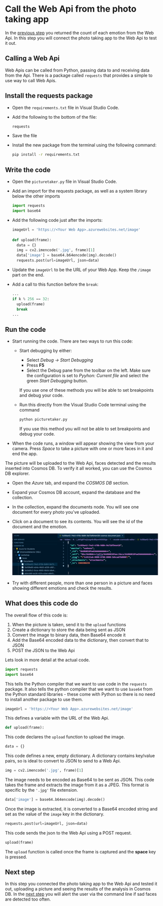 # Call the Web Api from the photo taking app

In the [previous step](./ReturnTheEmotionCount.md) you returned the count of each emotion from the Web Api. In this step you will connect the photo taking app to the Web Api to test it out.

## Calling a Web Api

Web Apis can be called from Python, passing data to and receiving data from the Api. There is a package called `requests` that provides a simple to use way to call Web Apis.

## Install the requests package

* Open the `requirements.txt` file in Visual Studio Code.

* Add the following to the bottom of the file:

  ```python
  requests
  ```

* Save the file

* Install the new package from the terminal using the following command:
  
  ```sh
  pip install -r requirements.txt
  ```

## Write the code

* Open the `picturetaker.py` file in Visual Studio Code.

* Add an import for the requests package, as well as a system library below the other imports
  
  ```python
  import requests
  import base64
  ```

* Add the following code just after the imports:
  
  ```python
  imageUrl = 'https://<Your Web App>.azurewebsites.net/image'

  def upload(frame):
    data = {}
    img = cv2.imencode('.jpg', frame)[1]
    data['image'] = base64.b64encode(img).decode()
    requests.post(url=imageUrl, json=data)
  ```

* Update the `imageUrl` to be the URL of your Web App. Keep the `/image` part on the end.

* Add a call to this function before the `break`:
  
  ```python
  ...
  if k % 256 == 32:
    upload(frame)
    break
  ...
  ```

## Run the code

* Start running the code. There are two ways to run this code:

  * Start debugging by either:
    * Select *Debug -> Start Debugging*
    * Press **F5**
    * Select the Debug pane from the toolbar on the left. Make sure the configuration is set to *Pyyhon: Current file* and select the green *Start Debugging* button.

    If you use one of these methods you will be able to set breakpoints and debug your code.

  * Run this directly from the Visual Studio Code terminal using the command
  
    ```sh
    python picturetaker.py
    ```

    If you use this method you will not be able to set breakpoints and debug your code.

* When the code runs, a window will appear showing the view from your camera. Press *Space* to take a picture with one or more faces in it and end the app.

The picture will be uploaded to the Web Api, faces detected and the results inserted into Cosmos DB. To verify it all worked, you can use the Cosmos DB explorer.

* Open the *Azure* tab, and expand the *COSMOS DB* section.

* Expand your Cosmos DB account, expand the database and the collection.
  
* In the collection, expand the documents node. You will see one document for every photo you've uploaded.

* Click on a document to see its contents. You will see the id of the document and the emotion.
  
  ![The Cosmos DB explorer showing the document, and the document in a pane with a neutral emotion](../Images/CosmosDocument.png)

* Try with different people, more than one person in a picture and faces showing different emotions and check the results.

## What does this code do

The overall flow of this code is:

1. When the picture is taken, send it to the `upload` functions
2. Create a dictionary to store the data being sent as JSON
3. Convert the image to binary data, then Base64 encode it
4. Add the Base64 encoded data to the dictionary, then convert that to JSON
5. POST the JSON to the Web Api

Lets look in more detail at the actual code.

```python
import requests
import base64
```

This tells the Python compiler that we want to use code in the `requests` package. It also tells the python compiler that we want to use `base64` from the Python standard libraries - these come with Python so there is no need to install another package to use them.

```python
imageUrl = 'https://<Your Web App>.azurewebsites.net/image'
```

This defines a variable with the URL of the Web Api.

```python
def upload(frame):
```

This code declares the `upload` function to upload the image.

```python
data = {}
```

This code defines a new, empty dictionary. A dictionary contains key/value pairs, so is ideal to convert to JSON to send to a Web Api.

```python
img = cv2.imencode('.jpg', frame)[1]
```

The image needs to be encoded as Base64 to be sent as JSON. This code takes the frame and extracts the image from it as a JPEG. This format is specific by the `'.jpg'` file extension.

```python
data['image'] = base64.b64encode(img).decode()
```

Once the image is extracted, it is converted to a Base64 encoded string and set as the value of the `image` key in the dictionary.

```python
requests.post(url=imageUrl, json=data)
```

This code sends the json to the Web Api using a POST request.

```python
upload(frame)
```

The `upload` function is called once the frame is captured and the **space** key is pressed.

## Next step

In this step you connected the photo taking app to the Web Api and tested it out, uploading a picture and seeing the results of the analysis in Cosmos DB. In the [next step](./AlertTheUser.md) you will alert the user via the command line if sad faces are detected too often.
